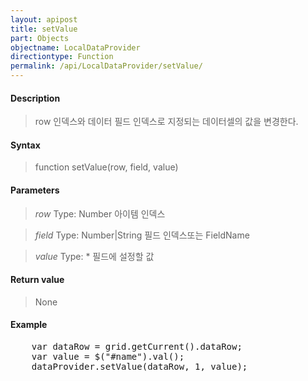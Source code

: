 ```yaml
---
layout: apipost
title: setValue
part: Objects
objectname: LocalDataProvider
directiontype: Function
permalink: /api/LocalDataProvider/setValue/
---
```



#### Description

> row 인덱스와 데이터 필드 인덱스로 지정되는 데이터셀의 값을 변경한다.

#### Syntax

> function setValue(row, field, value)

#### Parameters

> *row*
> Type: Number
> 아이템 인덱스

> *field*
> Type: Number|String
> 필드 인덱스또는 FieldName

> *value*
> Type: * 
> 필드에 설정할 값

#### Return value

> None

#### Example

<pre class="prettyprint">
    var dataRow = grid.getCurrent().dataRow;
    var value = $("#name").val();
    dataProvider.setValue(dataRow, 1, value);

</pre>
